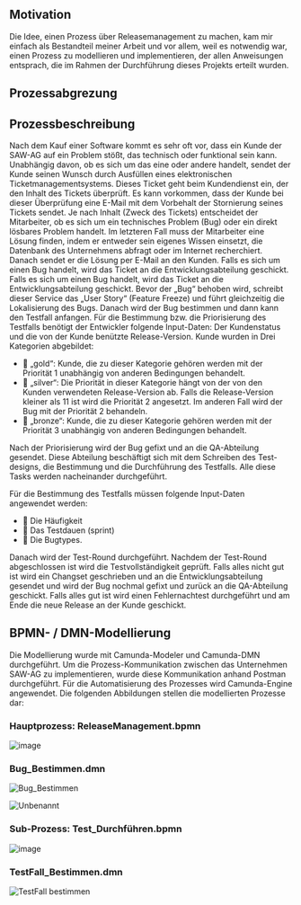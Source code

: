 ## Motivation

Die Idee, einen Prozess über Releasemanagement zu machen, kam mir einfach als Bestandteil meiner Arbeit und vor allem, weil es notwendig war, einen Prozess zu modellieren und implementieren, der allen Anweisungen entsprach, die im Rahmen der Durchführung dieses Projekts erteilt wurden.

## Prozessabgrezung
## Prozessbeschreibung
Nach dem Kauf einer Software kommt es sehr oft vor, dass ein Kunde der SAW-AG auf ein Problem stößt, das technisch oder funktional sein kann. Unabhängig davon, ob es sich um das eine oder andere handelt, sendet der Kunde seinen Wunsch durch Ausfüllen eines elektronischen Ticketmanagementsystems. Dieses Ticket geht beim Kundendienst ein, der den Inhalt des Tickets überprüft. Es kann vorkommen, dass der Kunde bei dieser Überprüfung eine E-Mail mit dem Vorbehalt der Stornierung seines Tickets sendet.
Je nach Inhalt (Zweck des Tickets) entscheidet der Mitarbeiter, ob es sich um ein technisches Problem (Bug) oder ein direkt lösbares Problem handelt. Im letzteren Fall muss der Mitarbeiter eine Lösung finden, indem er entweder sein eigenes Wissen einsetzt, die Datenbank des Unternehmens abfragt oder im Internet recherchiert. Danach sendet er die Lösung per E-Mail an den Kunden. Falls es sich um einen Bug handelt, wird das Ticket an die Entwicklungsabteilung geschickt. Falls es sich um einen Bug handelt, wird das Ticket an die Entwicklungsabteilung geschickt. Bevor der „Bug“ behoben wird, schreibt dieser Service das „User Story“ (Feature Freeze) und führt gleichzeitig die Lokalisierung des Bugs. Danach wird der Bug bestimmen und dann kann den Testfall anfangen. Für die Bestimmung bzw. die Priorisierung des Testfalls benötigt der Entwickler folgende Input-Daten: Der Kundenstatus und die von der Kunde benützte Release-Version. Kunde wurden in Drei Kategorien abgebildet:

- 	„gold“: Kunde, die zu dieser Kategorie gehören werden mit der Priorität 1 unabhängig von anderen Bedingungen behandelt.
- 	„silver“: Die Priorität in dieser Kategorie hängt von der von den Kunden verwendeten Release-Version ab. Falls die Release-Version kleiner als 11 ist wird die Priorität 2 angesetzt. Im anderen Fall wird der Bug mit der Priorität 2 behandeln. 
- 	„bronze“: Kunde, die zu dieser Kategorie gehören werden mit der Priorität 3 unabhängig von anderen Bedingungen behandelt. 

Nach der Priorisierung wird der Bug gefixt und an die QA-Abteilung gesendet. Diese Abteilung beschäftigt sich mit dem Schreiben des Test-designs, die Bestimmung und die Durchführung des Testfalls. Alle diese Tasks werden nacheinander durchgeführt.

Für die Bestimmung des Testfalls müssen folgende Input-Daten angewendet werden:
- 	Die Häufigkeit
- 	Das Testdauen (sprint)
- 	Die Bugtypes.

Danach wird der Test-Round durchgeführt. Nachdem der Test-Round abgeschlossen ist wird die Testvollständigkeit geprüft. Falls alles nicht gut ist wird ein Changset geschrieben und an die Entwicklungsabteilung gesendet und wird der Bug nochmal gefixt und zurück an die QA-Abteilung geschickt. Falls alles gut ist wird einen Fehlernachtest durchgeführt und am Ende die neue Release an der Kunde geschickt. 

## BPMN- / DMN-Modellierung

Die Modellierung wurde mit Camunda-Modeler und Camunda-DMN durchgeführt. Um die Prozess-Kommunikation zwischen das Unternehmen SAW-AG zu implementieren, wurde diese Kommunikation anhand Postman durchgeführt. Für die Automatisierung des Prozesses wird Camunda-Engine angewendet.
Die folgenden Abbildungen stellen die modellierten Prozesse dar:

### Hauptprozess: ReleaseManagement.bpmn
![image](https://user-images.githubusercontent.com/50373209/60469104-e043af80-9c5b-11e9-88e3-ac5cd6a2bc84.png)

### Bug_Bestimmen.dmn
![Bug_Bestimmen](https://user-images.githubusercontent.com/50373209/60469335-927b7700-9c5c-11e9-86af-bdc998178b2e.png)

![Unbenannt](https://user-images.githubusercontent.com/50373209/60469536-4ed53d00-9c5d-11e9-8308-72d51ae219cf.PNG)

### Sub-Prozess: Test_Durchführen.bpmn
![image](https://user-images.githubusercontent.com/50373209/60469622-aecbe380-9c5d-11e9-8b17-46607a2be964.png)

### TestFall_Bestimmen.dmn
![TestFall bestimmen](https://user-images.githubusercontent.com/50373209/60469745-26017780-9c5e-11e9-8d89-481e4715c942.png)
